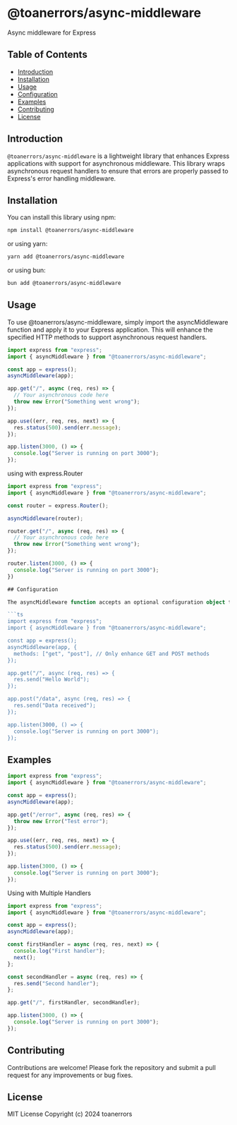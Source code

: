 # @toanerrors/async-middleware

Async middleware for Express

## Table of Contents

- [Introduction](#introduction)
- [Installation](#installation)
- [Usage](#usage)
- [Configuration](#configuration)
- [Examples](#examples)
- [Contributing](#contributing)
- [License](#license)

## Introduction

`@toanerrors/async-middleware` is a lightweight library that enhances Express applications with support for asynchronous middleware. This library wraps asynchronous request handlers to ensure that errors are properly passed to Express's error handling middleware.

## Installation

You can install this library using npm:

```bash
npm install @toanerrors/async-middleware
```

or using yarn:

```bash
yarn add @toanerrors/async-middleware
```

or using bun:

```bash
bun add @toanerrors/async-middleware
```

## Usage

To use @toanerrors/async-middleware, simply import the asyncMiddleware function and apply it to your Express application. This will enhance the specified HTTP methods to support asynchronous request handlers.

```ts
import express from "express";
import { asyncMiddleware } from "@toanerrors/async-middleware";

const app = express();
asyncMiddleware(app);

app.get("/", async (req, res) => {
  // Your asynchronous code here
  throw new Error("Something went wrong");
});

app.use((err, req, res, next) => {
  res.status(500).send(err.message);
});

app.listen(3000, () => {
  console.log("Server is running on port 3000");
});
```

using with express.Router

````ts
import express from "express";
import { asyncMiddleware } from "@toanerrors/async-middleware";

const router = express.Router();

asyncMiddleware(router);

router.get("/", async (req, res) => {
  // Your asynchronous code here
  throw new Error("Something went wrong");
});

router.listen(3000, () => {
  console.log("Server is running on port 3000");
})

## Configuration

The asyncMiddleware function accepts an optional configuration object that allows you to specify which HTTP methods should be enhanced with asynchronous support. By default, it supports the following methods: get, post, put, delete, and patch.

```ts
import express from "express";
import { asyncMiddleware } from "@toanerrors/async-middleware";

const app = express();
asyncMiddleware(app, {
  methods: ["get", "post"], // Only enhance GET and POST methods
});

app.get("/", async (req, res) => {
  res.send("Hello World");
});

app.post("/data", async (req, res) => {
  res.send("Data received");
});

app.listen(3000, () => {
  console.log("Server is running on port 3000");
});
````

## Examples

```ts
import express from "express";
import { asyncMiddleware } from "@toanerrors/async-middleware";

const app = express();
asyncMiddleware(app);

app.get("/error", async (req, res) => {
  throw new Error("Test error");
});

app.use((err, req, res, next) => {
  res.status(500).send(err.message);
});

app.listen(3000, () => {
  console.log("Server is running on port 3000");
});
```

Using with Multiple Handlers

```ts
import express from "express";
import { asyncMiddleware } from "@toanerrors/async-middleware";

const app = express();
asyncMiddleware(app);

const firstHandler = async (req, res, next) => {
  console.log("First handler");
  next();
};

const secondHandler = async (req, res) => {
  res.send("Second handler");
};

app.get("/", firstHandler, secondHandler);

app.listen(3000, () => {
  console.log("Server is running on port 3000");
});
```

## Contributing

Contributions are welcome! Please fork the repository and submit a pull request for any improvements or bug fixes.

## License

MIT License
Copyright (c) 2024 toanerrors
